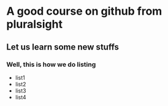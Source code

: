 # A good course on github from pluralsight

## Let us learn some new stuffs

### Well, this is how we do listing

- list1
- list2
- list3
- list4
